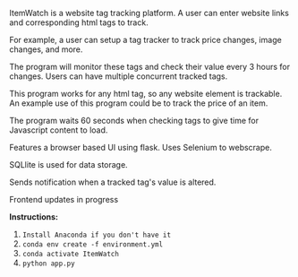 ItemWatch is a website tag tracking platform. A user can enter website links and corresponding html tags to track. 

For example, a user can setup a tag tracker to track price changes, image changes, and more.

The program will monitor these tags and check their value every 3 hours for changes. Users can have multiple concurrent tracked tags.  

This program works for any html tag, so any website element is trackable. An example use of this program could be to track the price of an item.

The program waits 60 seconds when checking tags to give time for Javascript content to load.

Features a browser based UI using flask. Uses Selenium to webscrape.  

SQLlite is used for data storage.  

Sends notification when a tracked tag's value is altered.  

Frontend updates in progress

**Instructions:**

1. <code>Install Anaconda if you don't have it</code>
2. <code>conda env create -f environment.yml  </code>
3. <code>conda activate ItemWatch  </code>
4. <code>python app.py</code>
